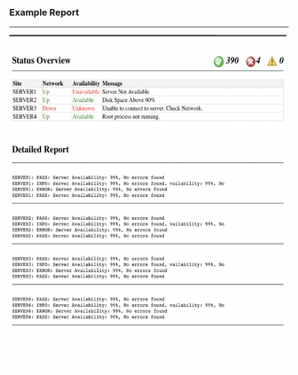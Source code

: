 <h3> Example Report </h3>
<hr>
<img src="checkout_example_image.png" alt="Example Table" width="500" height="600">
